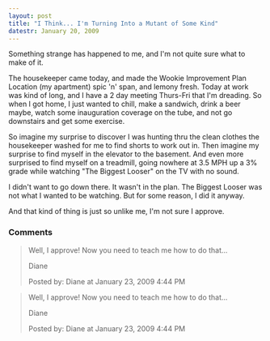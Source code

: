 ```yaml
---
layout: post
title: "I Think... I'm Turning Into a Mutant of Some Kind"
datestr: January 20, 2009
---
```


Something strange has happened to me, and I'm not quite sure what to make of it.

The housekeeper came today, and made the Wookie Improvement Plan Location (my apartment) spic 'n' span, and lemony fresh.  Today at work was kind of long, and I have a 2 day meeting Thurs-Fri that I'm dreading.  So when I got home, I just wanted to chill, make a sandwich, drink a beer maybe, watch some inauguration coverage on the tube, and <span class="reallyreallyreally">not</span> go downstairs and get some exercise.

So imagine my surprise to discover I was hunting thru the clean clothes the housekeeper washed for me to find shorts to work out in.  Then imagine my surprise to find myself in the elevator to the basement.  And even more surprised to find myself on a treadmill, going nowhere at 3.5 MPH up a 3% grade while watching "The Biggest Looser" on the TV with no sound.

I didn't want to go down there.  It wasn't in the plan.  The Biggest Looser was not what I wanted to be watching.  But for some reason, I did it anyway.

And that kind of thing is just so unlike me, I'm not sure I approve.

### Comments

<blockquote>
Well, I approve! Now you need to teach me how to do that...

Diane
<div class="post-meta">Posted by: Diane at January 23, 2009  4:44 PM</div> </blockquote>
<blockquote>
Well, I approve! Now you need to teach me how to do that...

Diane
<div class="post-meta">Posted by: Diane at January 23, 2009  4:44 PM</div> </blockquote>

